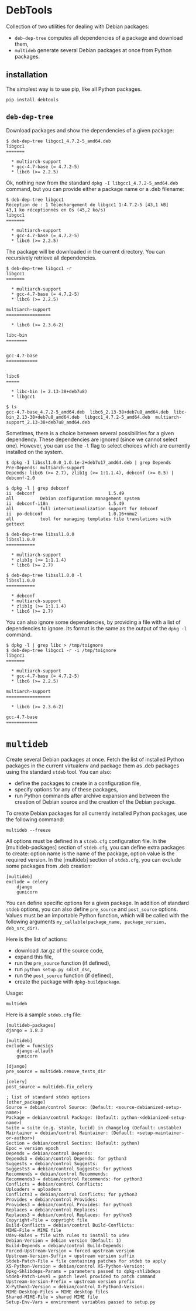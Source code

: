 DebTools
========

Collection of two utilities for dealing with Debian packages:

  * `deb-dep-tree` computes all dependencies of a package and download them,
  * `multideb` generate several Debian packages at once from Python packages.

installation
------------

The simplest way is to use pip, like all Python packages.

    pip install debtools

`deb-dep-tree`
--------------

Download packages and show the dependencies of a given package:

    $ deb-dep-tree libgcc1_4.7.2-5_amd64.deb 
    libgcc1
    =======
    
      * multiarch-support 
      * gcc-4.7-base (= 4.7.2-5)
      * libc6 (>= 2.2.5)

Ok, nothing new from the standard `dpkg -I libgcc1_4.7.2-5_amd64.deb` command, but you can provide either a package name or a .deb filename:

    $ deb-dep-tree libgcc1 
    Réception de : 1 Téléchargement de libgcc1 1:4.7.2-5 [43,1 kB]
    43,1 ko réceptionnés en 0s (45,2 ko/s)            
    libgcc1
    =======
    
      * multiarch-support 
      * gcc-4.7-base (= 4.7.2-5)
      * libc6 (>= 2.2.5)

The package will be downloaded in the current directory. You can recursively retrieve all dependencies.

    $ deb-dep-tree libgcc1 -r
    libgcc1
    =======
    
      * multiarch-support 
      * gcc-4.7-base (= 4.7.2-5)
      * libc6 (>= 2.2.5)
    
    multiarch-support
    =================
    
      * libc6 (>= 2.3.6-2)
    
    libc-bin
    ========
    
    
    gcc-4.7-base
    ============
    
    
    libc6
    =====
    
      * libc-bin (= 2.13-38+deb7u8)
      * libgcc1 
      
    $ ls
    gcc-4.7-base_4.7.2-5_amd64.deb  libc6_2.13-38+deb7u8_amd64.deb  libc-bin_2.13-38+deb7u8_amd64.deb  libgcc1_4.7.2-5_amd64.deb  multiarch-support_2.13-38+deb7u8_amd64.deb



Sometimes, there is a choice between several possibilities for a given dependency. These dependencies are ignored (since we cannot select one).
However, you can use the `-l` flag to select choices which are currently installed on the system.

    $ dpkg -I libssl1.0.0_1.0.1e-2+deb7u17_amd64.deb | grep Depends
    Pre-Depends: multiarch-support
    Depends: libc6 (>= 2.7), zlib1g (>= 1:1.1.4), debconf (>= 0.5) | debconf-2.0
    
    $ dpkg -l | grep debconf
    ii  debconf                            1.5.49                        all          Debian configuration management system
    ii  debconf-i18n                       1.5.49                        all          full internationalization support for debconf
    ii  po-debconf                         1.0.16+nmu2                   all          tool for managing templates file translations with gettext

    $ deb-dep-tree libssl1.0.0
    libssl1.0.0
    ===========
    
      * multiarch-support 
      * zlib1g (>= 1:1.1.4)
      * libc6 (>= 2.7)
    
    $ deb-dep-tree libssl1.0.0 -l
    libssl1.0.0
    ===========
    
      * debconf 
      * multiarch-support 
      * zlib1g (>= 1:1.1.4)
      * libc6 (>= 2.7)

You can also ignore some dependencies, by providing a file with a list of dependencies to ignore. Its format is the same as the output of the `dpkg -l` command.

    $ dpkg -l | grep libc > /tmp/toignore
    $ deb-dep-tree libgcc1 -r -i /tmp/toignore
    libgcc1
    =======
    
      * multiarch-support 
      * gcc-4.7-base (= 4.7.2-5)
      * libc6 (>= 2.2.5)
    
    multiarch-support
    =================
    
      * libc6 (>= 2.3.6-2)
    
    gcc-4.7-base
    ============

`multideb`
==========

Create several Debian packages at once.
Fetch the list of installed Python packages in the current virtualenv and package them as .deb packages using the standard `stdeb` tool.
You can also: 

  * define the packages to create in a configuration file,
  * specify options for any of these packages,
  * run Python commands after archive expansion and between the creation of Debian source and the creation of the Debian package.

To create Debian packages for all currently installed Python packages, use the following command:
  
    multideb --freeze
  
All options must be defined in a `stdeb.cfg` configuration file. 
In the [multideb-packages] section of `stdeb.cfg`, you can define extra packages to create: option name is the name of the package, option value is the required version.
In the [multideb] section of `stdeb.cfg`, you can exclude some packages from .deb creation:
 
    [multideb]
    exclude = celery
        django
        gunicorn

You can define specific options for a given package. In addition of standard `stdeb` options, you can also define `pre_source` and `post_source` options.
Values must be an importable Python function, which will be called with the following arguments `my_callable(package_name, package_version, deb_src_dir)`.

Here is the list of actions:

  * download .tar.gz of the source code,
  * expand this file,
  * run the `pre_source` function (if defined),
  * run `python setup.py sdist_dsc`,
  * run the `post_source` function (if defined),
  * create the package with `dpkg-buildpackage`.

Usage:

    multideb

Here is a sample `stdeb.cfg` file:

    [multideb-packages]
    django = 1.8.3

    [multideb]
    exclude = funcsigs
        django-allauth
        gunicorn

    [django]
    pre_source = multideb.remove_tests_dir
    
    [celery]
    post_source = multideb.fix_celery

    ; list of standard stdeb options
    [other_package]
    Source = debian/control Source: (Default: <source-debianized-setup-name>)
    Package = debian/control Package: (Default: python-<debianized-setup-name>)
    Suite = suite (e.g. stable, lucid) in changelog (Default: unstable)
    Maintainer = debian/control Maintainer: (Default: <setup-maintainer-or-author>)
    Section = debian/control Section: (Default: python)
    Epoc = version epoch
    Depends = debian/control Depends:
    Depends3 = debian/control Depends: for python3
    Suggests = debian/control Suggests:
    Suggests3 = debian/control Suggests: for python3
    Recommends = debian/control Recommends:
    Recommends3 = debian/control Recommends: for python3
    Conflicts = debian/control Conflicts:
    Uploaders = uploaders
    Conflicts3 = debian/control Conflicts: for python3
    Provides = debian/control Provides:
    Provides3 = debian/control Provides: for python3
    Replaces = debian/control Replaces:
    Replaces3 = debian/control Replaces: for python3
    Copyright-File = copyright file
    Build-Conflicts = debian/control Build-Conflicts:
    MIME-File = MIME file
    Udev-Rules = file with rules to install to udev
    Debian-Version = debian version (Default: 1)
    Build-Depends = debian/control Build-Depends:
    Forced-Upstream-Version = forced upstream version
    Upstream-Version-Suffix = upstream version suffix
    Stdeb-Patch-File = file containing patches for stdeb to apply
    XS-Python-Version = debian/control XS-Python-Version:
    Dpkg-Shlibdeps-Params = parameters passed to dpkg-shlibdeps
    Stdeb-Patch-Level = patch level provided to patch command
    Upstream-Version-Prefix = upstream version prefix
    X-Python3-Version = debian/control X-Python3-Version:
    MIME-Desktop-Files = MIME desktop files
    Shared-MIME-File = shared MIME file
    Setup-Env-Vars = environment variables passed to setup.py
